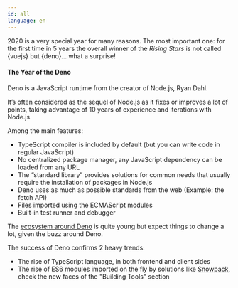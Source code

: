 ```yaml
---
id: all
language: en
---
```


2020 is a very special year for many reasons. The most important one: for the first time in 5 years the overall winner of the _Rising Stars_ is not called {vuejs} but {deno}... what a surprise!

#### The Year of the Deno

Deno is a JavaScript runtime from the creator of Node.js, Ryan Dahl.

It’s often considered as the sequel of Node.js as it fixes or improves a lot of points, taking advantage of 10 years of experience and iterations with Node.js.

Among the main features:

- TypeScript compiler is included by default (but you can write code in regular JavaScript)
- No centralized package manager, any JavaScript dependency can be loaded from any URL
- The “standard library” provides solutions for common needs that usually require the installation of packages in Node.js
- Deno uses as much as possible standards from the web (Example: the fetch API)
- Files imported using the ECMAScript modules
- Built-in test runner and debugger

The [ecosystem around Deno](https://deno.land/x/) is quite young but expect things to change a lot, given the buzz around Deno.

The success of Deno confirms 2 heavy trends:

- The rise of TypeScript language, in both frontend and client sides
- The rise of ES6 modules imported on the fly by solutions like [Snowpack](https://www.snowpack.dev/), check the new faces of the "Building Tools" section